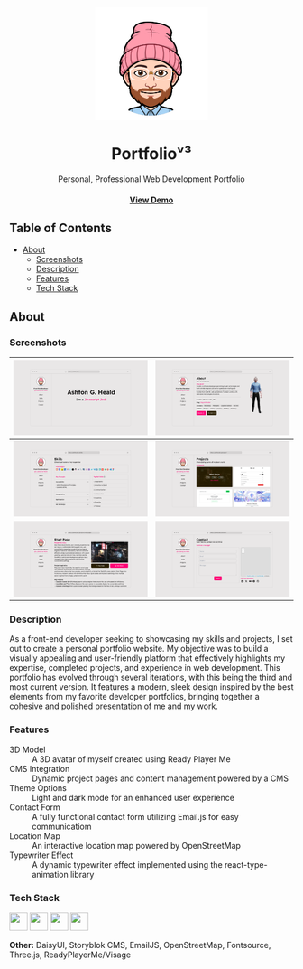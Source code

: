 <div align="center">
  <img src="public/ash-happy.webp" alt="logo" width="200" height="auto" />
  <h1>Portfolioᵛ³</h1>
  <p>
    Personal, Professional Web Development Portfolio
  </p>
  <h4>
    <a href="https://gh.ashthe.dev/todo/">View Demo</a>
  </h4>
</div>

## Table of Contents
- [About](#about)
  - [Screenshots](#screenshots)
  - [Description](#description)
  - [Features](#features)
  - [Tech Stack](#tech-stack)

<!-- About -->
##  About
### Screenshots
  
|<img src="public/screenshot.webp" alt="light-todos" />|<img src="public/screenshot1.webp" alt="light-todo-edit" />|
|:---:|:---:|
|<img src="public/screenshot2.webp" alt="dark-todos-full" />|<img src="public/screenshot3.webp" alt="dark-todos-trash" />|
|<img src="public/screenshot4.webp" alt="dark-todos-full" />|<img src="public/screenshot5.webp" alt="dark-todos-trash" />|

### Description
  <p>As a front-end developer seeking to showcasing my skills and projects, I set out to create a personal portfolio website. My objective was to build a visually appealing and user-friendly platform that effectively highlights my expertise, completed projects, and experience in web development. This portfolio has evolved through several iterations, with this being the third and most current version. It features a modern, sleek design inspired by the best elements from my favorite developer portfolios, bringing together a cohesive and polished presentation of me and my work.
</p>


### Features

<dl>
  <dt>3D Model</dt>
  <dd>A 3D avatar of myself created using Ready Player Me</dd>
  <dt>CMS Integration</dt>
  <dd>Dynamic project pages and content management powered by a CMS</dd>
  <dt>Theme Options</dt>
  <dd>Light and dark mode for an enhanced user experience</dd>
  <dt>Contact Form</dt>
  <dd>A fully functional contact form utilizing Email.js for easy communicatiom</dd>
  <dt>Location Map</dt>
  <dd>An interactive location map powered by OpenStreetMap</dd>
  <dt>Typewriter Effect</dt>
  <dd>A dynamic typewriter effect implemented using the react-type-animation library</dd>
</dl>

### Tech Stack

<div>
  <img height="32" width="32" src="https://cdn.jsdelivr.net/gh/devicons/devicon@latest/icons/astro/astro-original.svg" />
<img height="32" width="32" src="https://cdn.jsdelivr.net/gh/devicons/devicon@latest/icons/react/react-original.svg" />
<img height="32" width="32" src="https://cdn.jsdelivr.net/gh/devicons/devicon@latest/icons/vitejs/vitejs-original.svg" />
<img height="32" width="32" src="https://cdn.jsdelivr.net/gh/devicons/devicon@latest/icons/tailwindcss/tailwindcss-original.svg" />
</div>

<p><b>Other:</b> DaisyUI, Storyblok CMS, EmailJS, OpenStreetMap, Fontsource, Three.js, ReadyPlayerMe/Visage</p>

